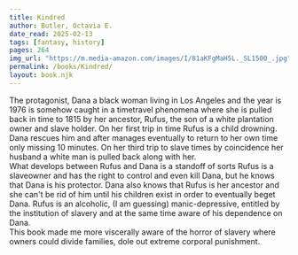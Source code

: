 ```yaml
---
title: Kindred
author: Butler, Octavia E.
date_read: 2025-02-13
tags: [fantasy, history]
pages: 264 
img_url: "https://m.media-amazon.com/images/I/81aKFgMaH5L._SL1500_.jpg"
permalink: /books/Kindred/
layout: book.njk
---
```


The protagonist, Dana a black woman living in Los Angeles and the year is 1976 is somehow caught in a timetravel phenomena where she is pulled back in time to 1815 by her ancestor, Rufus, the son of a white plantation owner and slave holder.  On her first trip in time Rufus is a child drowning. Dana rescues him and after manages eventually to return to her own time only missing 10 minutes.  On her third trip to slave times by coincidence her husband a white man is pulled back along with her.  
What develops between Rufus and Dana is a standoff of sorts Rufus is a slaveowner and has the right to control and even kill Dana, but he knows that Dana is his protector.  Dana also knows that Rufus is her ancestor and she can't be rid of him until his children exist in order to eventually beget Dana.  Rufus is an alcoholic, (I am guessing) manic-depressive, entitled by the institution of slavery and at the same time aware of his dependence on Dana.  
This book made me more viscerally aware of the horror of slavery where owners could divide families, dole out extreme corporal punishment.
